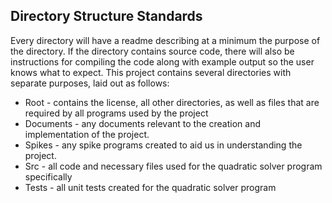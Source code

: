 ## Directory Structure Standards

Every directory will have a readme describing at a minimum the purpose of the directory. If the directory contains source code, there will also be instructions for compiling the code along with example output so the user knows what to expect. This project contains several directories with separate purposes, laid out as follows:
* Root - contains the license, all other directories, as well as files that are required by all programs used by the project
* Documents - any documents relevant to the creation and implementation of the project.
* Spikes - any spike programs created to aid us in understanding the project.
* Src - all code and necessary files used for the quadratic solver program specifically
* Tests - all unit tests created for the quadratic solver program

